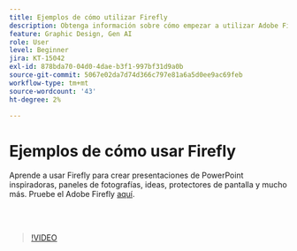 ```yaml
---
title: Ejemplos de cómo utilizar Firefly
description: Obtenga información sobre cómo empezar a utilizar Adobe Firefly en firefly.adobe.com
feature: Graphic Design, Gen AI
role: User
level: Beginner
jira: KT-15042
exl-id: 878bda70-04d0-4dae-b3f1-997bf31d9a0b
source-git-commit: 5067e02da7d74d366c797e81a6a5d0ee9ac69feb
workflow-type: tm+mt
source-wordcount: '43'
ht-degree: 2%

---
```


# Ejemplos de cómo usar Firefly

Aprende a usar Firefly para crear presentaciones de PowerPoint inspiradoras, paneles de fotografías, ideas, protectores de pantalla y mucho más. Pruebe el Adobe Firefly [aquí](https://firefly.adobe.com/).

<br> 

>[!VIDEO](https://video.tv.adobe.com/v/3427611?quality=12&learn=on&hidetitle=true)
